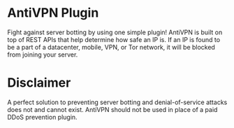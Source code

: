 # AntiVPN Plugin

Fight against server botting by using one simple plugin! AntiVPN is built on top of REST APIs that help determine how safe an IP is. If an IP is found to be a part of a datacenter, mobile, VPN, or Tor network, it will be blocked from joining your server.

# Disclaimer

A perfect solution to preventing server botting and denial-of-service attacks does not and cannot exist. AntiVPN should not be used in place of a paid DDoS prevention plugin.